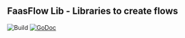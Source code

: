 ## FaasFlow Lib - Libraries to create flows

![Build](https://github.com/faasflow/lib/workflows/Faas-Flow%20CI/badge.svg)
[![GoDoc](https://godoc.org/github.com/faasflow/lib?status.svg)](https://godoc.org/github.com/faasflow/lib)
